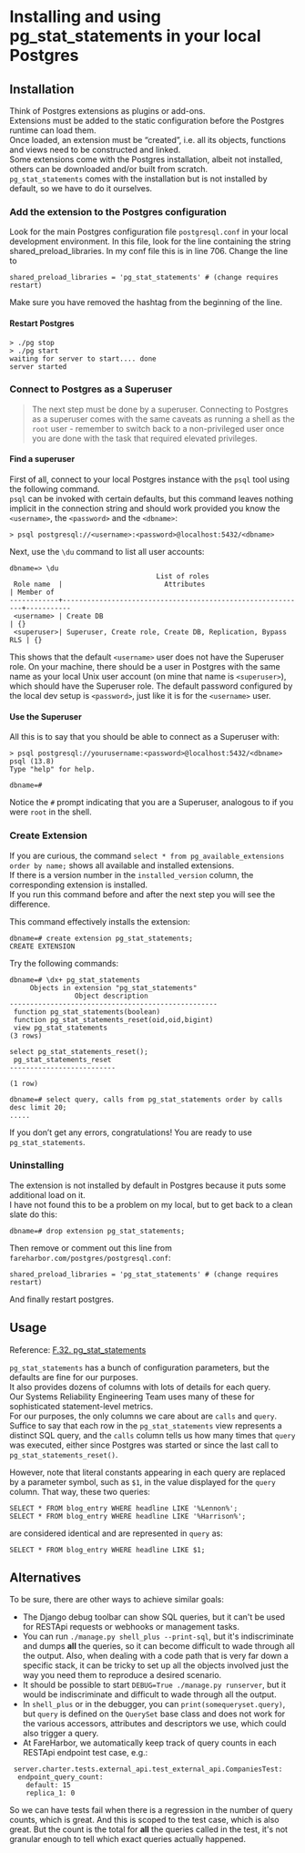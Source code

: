 # Installing and using pg_stat_statements in your local Postgres

## Installation
Think of Postgres extensions as plugins or add-ons.  
Extensions must be added to the static configuration before the Postgres runtime can load them.  
Once loaded, an extension must be “created”, i.e. all its objects, functions and views need to be constructed and linked.  
Some extensions come with the Postgres installation, albeit not installed, others can be downloaded and/or built from scratch.   
`pg_stat_statements` comes with the installation but is not installed by default, so we have to do it ourselves.

### Add the extension to the Postgres configuration
Look for the main Postgres configuration file `postgresql.conf` in your local development environment.
In this file, look for the line containing the string shared_preload_libraries.  In my conf file this is in line 706.  Change the line to 

```
shared_preload_libraries = 'pg_stat_statements' # (change requires restart)
```

Make sure you have removed the hashtag from the beginning of the line.

#### Restart Postgres

```
> ./pg stop
> ./pg start
waiting for server to start.... done
server started
```
### Connect to Postgres as a Superuser

> The next step must be done by a superuser.  Connecting to Postgres as a superuser comes with the same caveats as running a shell as the `root` user - remember to switch back to a non-privileged user once you are done with the task that required elevated privileges.

#### Find a superuser
First of all, connect to your local Postgres instance with the `psql` tool using the following command.  
`psql` can be invoked with certain defaults, but this command leaves nothing implicit in the connection string and should work provided you know 
the `<username>`, the `<password>` and the `<dbname>`:

```
> psql postgresql://<username>:<password>@localhost:5432/<dbname>
```

Next, use the `\du` command to list all user accounts:

```
dbname=> \du
                                    List of roles
 Role name  |                         Attributes                         | Member of
------------+------------------------------------------------------------+-----------
 <username> | Create DB                                                  | {}
 <superuser>| Superuser, Create role, Create DB, Replication, Bypass RLS | {}
 ```
 
This shows that the default `<username>` user does not have the Superuser role.  On your machine, there should be a user in Postgres with the same name as your local Unix user account (on mine that name is `<superuser>`), which should have the Superuser role.  The default password configured by the local dev setup is `<password>`, just like it is for the `<username>` user.

#### Use the Superuser

All this is to say that you should be able to connect as a Superuser with:

```
> psql postgresql://yourusername:<password>@localhost:5432/<dbname>
psql (13.8)
Type "help" for help.

dbname=#
```

Notice the `#` prompt indicating that you are a Superuser, analogous to if you were `root` in the shell.

### Create Extension

If you are curious, the command `select * from pg_available_extensions order by name;` shows all available and installed extensions.  
If there is a version number in the `installed_version` column, the corresponding extension is installed.  
If you run this command before and after the next step you will see the difference.

This command effectively installs the extension:

```
dbname=# create extension pg_stat_statements;
CREATE EXTENSION
```

Try the following commands:

```
dbname=# \dx+ pg_stat_statements
     Objects in extension "pg_stat_statements"
                Object description
---------------------------------------------------
 function pg_stat_statements(boolean)
 function pg_stat_statements_reset(oid,oid,bigint)
 view pg_stat_statements
(3 rows)
```

```
select pg_stat_statements_reset();
 pg_stat_statements_reset
--------------------------

(1 row)
```

```
dbname=# select query, calls from pg_stat_statements order by calls desc limit 20;
.....
```

If you don’t get any errors, congratulations!  You are ready to use `pg_stat_statements`.

### Uninstalling

The extension is not installed by default in Postgres because it puts some additional load on it.  
I have not found this to be a problem on my local, but to get back to a clean slate do this:

```
dbname=# drop extension pg_stat_statements;
```

Then remove or comment out this line from `fareharbor.com/postgres/postgresql.conf`:

```
shared_preload_libraries = 'pg_stat_statements' # (change requires restart)
```

And finally restart postgres.

## Usage

Reference: [F.32. pg_stat_statements](https://www.postgresql.org/docs/current/pgstatstatements.html)

`pg_stat_statements` has a bunch of configuration parameters, but the defaults are fine for our purposes.  
It also provides dozens of columns with lots of details for each query.  
Our Systems Reliability Engineering Team uses many of these for sophisticated statement-level metrics.  
For our purposes, the only columns we care about are `calls` and `query`.  
Suffice to say that each row in the `pg_stat_statements` view represents a distinct SQL query, 
and the `calls` column tells us how many times that `query` was executed, 
either since Postgres was started or since the last call to `pg_stat_statements_reset()`.

However, note that literal constants appearing in each query are replaced by a parameter symbol, 
such as `$1`, in the value displayed for the `query` column.  That way, these two queries:

```
SELECT * FROM blog_entry WHERE headline LIKE '%Lennon%';
SELECT * FROM blog_entry WHERE headline LIKE '%Harrison%';
```

are considered identical and are represented in `query` as:

```
SELECT * FROM blog_entry WHERE headline LIKE $1;
```

## Alternatives

To be sure, there are other ways to achieve similar goals:

* The Django debug toolbar can show SQL queries, but it can't be used for RESTApi requests or webhooks or management tasks.
* You can run `./manage.py shell_plus --print-sql`, but it's indiscriminate and dumps **all** the queries, 
so it can become difficult to wade through all the output.
Also, when dealing with a code path that is very far down a specific stack, it can be tricky to set up all the objects involved just the way you need them to reproduce a desired scenario.
* It should be possible to start `DEBUG=True ./manage.py runserver`, but it would be indiscriminate and difficult to wade through all the output.
* In `shell_plus` or in the debugger, you can `print(somequeryset.query)`, but `query` is defined on the `QuerySet` base class and does not work for the various accessors, attributes and descriptors we use, which could also trigger a query.
* At FareHarbor, we automatically keep track of query counts in each RESTApi endpoint test case, e.g.:

```
 server.charter.tests.external_api.test_external_api.CompaniesTest: 
  endpoint_query_count: 
    default: 15 
    replica_1: 0 
```

So we can have tests fail when there is a regression in the number of query counts, which is great.  And this is scoped to the test case, which is also great.  But the count is the total for **all** the queries called in the test, it's not granular enough to tell which exact queries actually happened.
